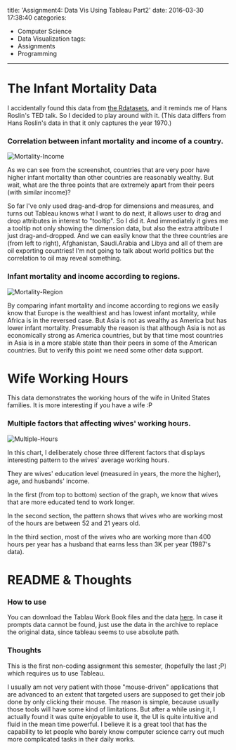title: 'Assignment4: Data Vis Using Tableau Part2'
date: 2016-03-30 17:38:40
categories:
- Computer Science
- Data Visualization
tags:
- Assignments
- Programming
---

# The Infant Mortality Data

I accidentally found this data from [the Rdatasets](https://vincentarelbundock.github.io/Rdatasets/datasets.html), and it reminds me of Hans Roslin's TED talk. So I decided to play around with it. (This data differs from Hans Roslin's data in that it only captures the year 1970.)

### Correlation between infant mortality and income of a country.
![Mortality-Income](/blog/images/infantmortality1.png)

As we can see from the screenshot, countries that are very poor have higher infant mortality than other countries are reasonably wealthy. But wait, what are the three points that are extremely apart from their peers (with similar income)?

So far I've only used drag-and-drop for dimensions and measures, and turns out Tableau knows what I want to do next, it allows user to drag and drop attributes in interest to "tooltip". So I did it. And immediately it gives me a tooltip not only showing the dimension data, but also the extra attribute I just drag-and-dropped. And we can easily know that the three countries are (from left to right), Afghanistan, Saudi.Arabia and Libya and all of them are oil exporting countries! I'm not going to talk about world politics but the correlation to oil may reveal something.

### Infant mortality and income according to regions.
![Mortality-Region](/blog/images/infantmortality2.png)

By comparing infant mortality and income according to regions we easily know that Europe is the wealthiest and has lowest infant mortality, while Africa is in the reversed case. But Asia is not as wealthy as America but has lower infant mortality. Presumably the reason is that although Asia is not as economically strong as America countries, but by that time most countries in Asia is in a more stable state than their peers in some of the American countries. But to verify this point we need some other data support.

# Wife Working Hours

This data demonstrates the working hours of the wife in United States families. It is more interesting if you have a wife :P

### Multiple factors that affecting wives' working hours.
![Multiple-Hours](/blog/images/wife1.png)

In this chart, I deliberately chose three different factors that displays interesting pattern to the wives' average working hours.

They are wives' education level (measured in years, the more the higher), age, and husbands' income.

In the first (from top to bottom) section of the graph, we know that wives that are more educated tend to work longer.

In the second section, the pattern shows that wives who are working most of the hours are between 52 and 21 years old.

In the third section, most of the wives who are working more than 400 hours per year has a husband that earns less than 3K per year (1987's data).

# README & Thoughts

### How to use
You can download the Tablau Work Book files and the data [here](https://www.dropbox.com/s/rr6v4ul10goc7mp/WorkBooks.zip?dl=0). In case it prompts data cannot be found, just use the data in the archive to replace the original data, since tableau seems to use absolute path.

### Thoughts
This is the first non-coding assignment this semester, (hopefully the last ;P) which requires us to use Tableau.

I usually am not very patient with those "mouse-driven" applications that are advanced to an extent that targeted users are supposed to get their job done by only clicking their mouse. The reason is simple, because usually those tools will have some kind of limitations. But after a while using it, I actually found it was quite enjoyable to use it, the UI is quite intuitive and fluid in the mean time powerful. I believe it is a great tool that has the capability to let people who barely know computer science carry out much more complicated tasks in their daily works.
